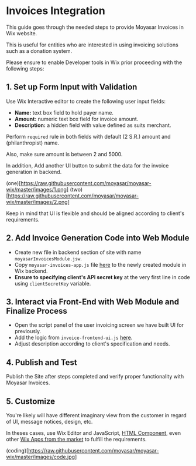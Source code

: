 # Invoices Integration

This guide goes through the needed steps to provide Moyasar Invoices in Wix website.

This is useful for entities who are interested in using invoicing solutions such as a donation system.

Please ensure to enable Developer tools in Wix prior proceeding with the following steps:


## 1. Set up Form Input with Validation

Use Wix Interactive editor to create the following user input fields:

- **Name:** text box field to hold payer name.
- **Amount:**  numeric text box field for invoice amount.
- **Description:**  a hidden field with value defined as suits merchant.

Perform `required` rule in both fields with default (2 S.R.) amount and (philanthropist) name.

Also, make sure amount is between 2 and 5000.

In addition, Add another UI button to submit the data for the invoice generation in backend.

(one)[https://raw.githubusercontent.com/moyasar/moyasar-wix/master/images/1.png]
(two)[https://raw.githubusercontent.com/moyasar/moyasar-wix/master/images/2.png]

Keep in mind that UI is flexible and should be aligned according to client's requirements.

## 2. Add Invoice Generation Code into Web Module

- Create new file in backend section of site with name `moyasarInvoicesModule.jsw`.
- Copy `moyasar-invoices-app.js` file [here]() to the newly created module in Wix backend.
- **Ensure to specifying client's API secret key** at the very first line in code using `clientSecretKey` variable.


## 3. Interact via Front-End with Web Module and Finalize Process

- Open the script panel of the user invoicing screen we have built UI for previously.
- Add the logic from `invoice-frontend-ui.js` [here]().
- Adjust description according to client's specification and needs.


## 4. Publish and Test

Publish the Site after steps completed and verify proper functionality with Moyasar Invoices.


## 5. Customize

You're likely will have different imaginary view from the customer in regard of UI, message notices, design, etc.

In theses cases, use Wix Editor and JavaScript, [HTML Component](https://support.wix.com/en/article/working-with-the-html-component-in-wix-code), even other [Wix Apps from the market](https://www.wix.com/app-market/main) to fulfill the requirements.


(coding)[https://raw.githubusercontent.com/moyasar/moyasar-wix/master/images/code.jpg]
